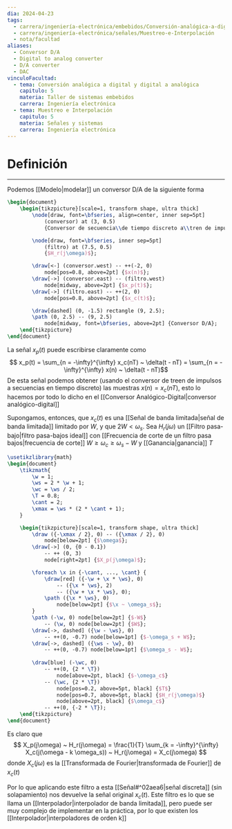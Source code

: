 ```yaml
---
dia: 2024-04-23
tags:
  - carrera/ingeniería-electrónica/embebidos/Conversión-analógica-a-digital-y-digital-a-analógica
  - carrera/ingeniería-electrónica/señales/Muestreo-e-Interpolación
  - nota/facultad
aliases:
  - Conversor D/A
  - Digital to analog converter
  - D/A converter
  - DAC
vinculoFacultad:
  - tema: Conversión analógica a digital y digital a analógica
    capitulo: 5
    materia: Taller de sistemas embebidos
    carrera: Ingeniería electrónica
  - tema: Muestreo e Interpolación
    capitulo: 5
    materia: Señales y sistemas
    carrera: Ingeniería electrónica
---
```

# Definición
---
Podemos [[Modelo|modelar]] un conversor D/A de la siguiente forma

```tikz
\begin{document} 
	\begin{tikzpicture}[scale=1, transform shape, ultra thick]	
		\node[draw, font=\bfseries, align=center, inner sep=5pt] 
			(conversor) at (3, 0.5) 
			{Conversor de secuencia\\de tiempo discreto a\\tren de impulsos};

		\node[draw, font=\bfseries, inner sep=5pt] 
			(filtro) at (7.5, 0.5) 
			{$H_r(j\omega)$};

		\draw[<-] (conversor.west) -- ++(-2, 0)
			node[pos=0.8, above=2pt] {$x(n)$};
		\draw[->] (conversor.east) -- (filtro.west)
			node[midway, above=2pt] {$x_p(t)$};
		\draw[->] (filtro.east) -- ++(2, 0)
			node[pos=0.8, above=2pt] {$x_c(t)$};

		\draw[dashed] (0, -1.5) rectangle (9, 2.5);
		\path (0, 2.5) -- (9, 2.5)
			node[midway, font=\bfseries, above=2pt] {Conversor D/A};
	\end{tikzpicture}
\end{document}
```



La señal $x_p(t)$ puede escribirse claramente como $$ x_p(t) = \sum_{n = -\infty}^{\infty} x_c(nT) ~ \delta(t - nT) = \sum_{n = -\infty}^{\infty} x(n) ~ \delta(t - nT)$$
De esta señal podemos obtener (usando el conversor de treen de impulsos a secuencias en tiempo discreto) las muestras $x(n) = x_c(nT)$, esto lo hacemos por todo lo dicho en el [[Conversor Analógico-Digital|conversor analógico-digital]]

Supongamos, entonces, que $x_c(t)$ es una [[Señal de banda limitada|señal de banda limitada]] limitado por $W$, y que $2W < \omega_s$. Sea $H_r(j\omega)$ un [[Filtro pasa-bajo|filtro pasa-bajos ideal]] con [[Frecuencia de corte de un filtro pasa bajos|frecuencia de corte]] $W \ge \omega_c \ge \omega_s - W$ y [[Ganancia|ganancia]] $T$

```tikz
\usetikzlibrary{math}
\begin{document} 
	\tikzmath{
		\w = 1;
		\ws = 2 * \w + 1;
		\wc = \ws / 2;
		\T = 0.8;
		\cant = 2;
		\xmax = \ws * (2 * \cant + 1);
	}

	\begin{tikzpicture}[scale=1, transform shape, ultra thick]			
		\draw ({-\xmax / 2}, 0) -- ({\xmax / 2}, 0)
			node[below=2pt] {$\omega$};
		\draw[->] (0, {0 - 0.1})
			-- ++ (0, 3)
			node[right=2pt] {$X_p(j\omega)$};

		\foreach \x in {-\cant, ..., \cant} {
			\draw[red] ({-\w + \x * \ws}, 0) 
				-- ({\x * \ws}, 2)
				-- ({\w + \x * \ws}, 0);
			\path ({\x * \ws}, 0) 
				node[below=2pt] {$\x ~ \omega_s$};
		}
		\path (-\w, 0) node[below=2pt] {$-W$}
			-- (\w, 0) node[below=2pt] {$W$};
		\draw[->, dashed] ({\w - \ws}, 0) 
			-- ++(0, -0.7) node[below=1pt] {$-\omega_s + W$};
		\draw[->, dashed] ({\ws - \w}, 0) 
			-- ++(0, -0.7) node[below=1pt] {$\omega_s - W$};
		
		\draw[blue] (-\wc, 0) 
			-- ++(0, {2 * \T})
				node[above=2pt, black] {$-\omega_c$}
			-- (\wc, {2 * \T}) 
				node[pos=0.2, above=5pt, black] {$T$}
				node[pos=0.7, above=5pt, black] {$H_r(j\omega)$}
				node[above=2pt, black] {$\omega_c$}
			-- ++(0, {-2 * \T});
	\end{tikzpicture}
\end{document}
```

Es claro que $$ X_p(j\omega) ~ H_r(j\omega) = \frac{1}{T} \sum_{k = -\infty}^{\infty} X_c(j(\omega - k \omega_s)) ~ H_r(j\omega) = X_c(j\omega) $$
donde $X_c(j\omega)$ es la [[Transformada de Fourier|transformada de Fourier]] de $x_c(t)$

Por lo que aplicando este filtro a esta [[Señal#^02aea6|señal discreta]] (sin solapamiento) nos devuelve la señal original $x_c(t)$. Este filtro es lo que se llama un [[Interpolador|interpolador de banda limitada]], pero puede ser muy complejo de implementar en la práctica, por lo que existen los [[Interpolador|interpoladores de orden k]]

